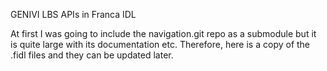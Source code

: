 GENIVI LBS APIs in Franca IDL

At first I was going to include the navigation.git repo as a submodule but
it is quite large with its documentation etc.  Therefore, here is a copy of
the .fidl files and they can be updated later.

